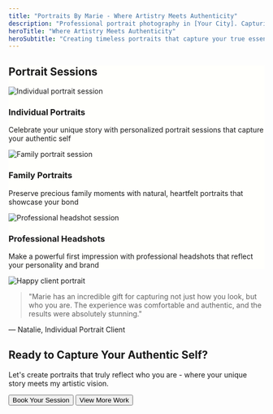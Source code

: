 ```yaml
---
title: "Portraits By Marie - Where Artistry Meets Authenticity"
description: "Professional portrait photography in [Your City]. Capturing your true essence with artistic vision and authentic moments."
heroTitle: "Where Artistry Meets Authenticity"
heroSubtitle: "Creating timeless portraits that capture your true essence"
---
```



<!-- Services Section with Portrait Examples -->
<div class="py-20 px-4" style="background-color: #fffffc;">
  <div class="max-w-6xl mx-auto">
    <h2 class="section-title text-4xl font-bold text-center mb-16">Portrait Sessions</h2>
    <div class="grid grid-cols-1 md:grid-cols-3 gap-12">
      <div class="text-center">
        <div class="mb-6">
          <img src="/images/Elena 4 1-For-Web-Use.webp" alt="Individual portrait session" class="w-full h-64 object-cover rounded-lg shadow-md mx-auto">
        </div>
        <h3 class="text-2xl font-semibold mb-4 text-accent font-title">Individual Portraits</h3>
        <p class="font-body text-text-black opacity-80 leading-relaxed">Celebrate your unique story with personalized portrait sessions that capture your authentic self</p>
      </div>
      <div class="text-center">
        <div class="mb-6">
          <img src="/images/Gerry-2.webp" alt="Family portrait session" class="w-full h-64 object-cover rounded-lg shadow-md mx-auto">
        </div>
        <h3 class="text-2xl font-semibold mb-4 text-accent font-title">Family Portraits</h3>
        <p class="font-body text-text-black opacity-80 leading-relaxed">Preserve precious family moments with natural, heartfelt portraits that showcase your bond</p>
      </div>
      <div class="text-center">
        <div class="mb-6">
          <img src="/images/Kyle Wright 05 For Web Use.webp" alt="Professional headshot session" class="w-full h-64 object-cover rounded-lg shadow-md mx-auto">
        </div>
        <h3 class="text-2xl font-semibold mb-4 text-accent font-title">Professional Headshots</h3>
        <p class="font-body text-text-black opacity-80 leading-relaxed">Make a powerful first impression with professional headshots that reflect your personality and brand</p>
      </div>
    </div>
  </div>
</div>

<!-- Testimonial Section with Portrait -->
<div class="py-20 px-4 bg-warm-white">
  <div class="max-w-6xl mx-auto">
    <div class="grid grid-cols-1 lg:grid-cols-2 gap-16 items-center">
      <div>
        <img src="/images/Natalie-800.webp" alt="Happy client portrait" class="w-full h-96 object-cover rounded-lg shadow-lg">
      </div>
      <div>
        <blockquote class="text-2xl font-title text-text-black mb-6 italic">
          "Marie has an incredible gift for capturing not just how you look, but who you are. The experience was comfortable and authentic, and the results were absolutely stunning."
        </blockquote>
        <p class="font-body text-accent font-medium">— Natalie, Individual Portrait Client</p>
      </div>
    </div>
  </div>
</div>

<!-- Final CTA Section -->
<div class="py-20 px-4 bg-text-black text-warm-white">
  <div class="max-w-4xl mx-auto text-center">
    <h2 class="font-title text-4xl font-bold mb-8">Ready to Capture Your Authentic Self?</h2>
    <p class="font-body text-lg opacity-90 mb-10 leading-relaxed">Let's create portraits that truly reflect who you are - where your unique story meets my artistic vision.</p>
    <div class="flex flex-col sm:flex-row gap-4 justify-center">
      <button class="bg-accent hover:bg-primary-700 text-warm-white px-8 py-4 rounded-lg font-medium font-body transition-all duration-200">Book Your Session</button>
      <button class="border-2 border-warm-white text-warm-white px-8 py-4 rounded-lg font-medium font-body hover:bg-warm-white hover:text-text-black transition-all duration-200">View More Work</button>
    </div>
  </div>
</div>
